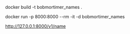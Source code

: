 docker build -t bobmortimer_names .

docker run -p 8000:8000 --rm -it -d bobmortimer_names

http://127.0.0.1:8000/v1/name